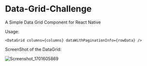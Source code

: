# Data-Grid-Challenge
A Simple Data Grid Component for React Native


Usage:

    <DataGrid columns={columns} dataWithPaginationInfo={rowData} />


ScreenShot of the DataGrid: 

![Screenshot_1701605869](https://github.com/ramesh-jr/Data-Grid-Challenge/assets/65645791/ee9bacb8-4879-4359-a145-f9064cbb889d)
